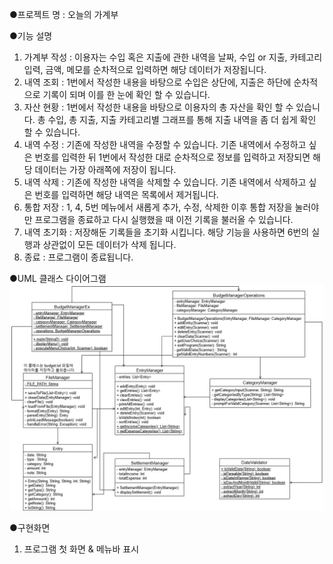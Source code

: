 ●프로젝트 명 : 오늘의 가계부

●기능 설명

  1. 가계부 작성 : 이용자는 수입 혹은 지출에 관한 내역을 날짜, 수입 or 지출, 카테고리 입력, 금액, 메모를 순차적으로 입력하면 해당 데이터가 저장됩니다.
  2. 내역 조회 : 1번에서 작성한 내용을 바탕으로 수입은 상단에, 지출은 하단에 순차적으로 기록이 되며 이를 한 눈에 확인 할 수 있습니다.
  3. 자산 현황 : 1번에서 작성한 내용을 바탕으로 이용자의 총 자산을 확인 할 수 있습니다. 총 수입, 총 지출, 지출 카테고리별 그래프를 통해 지출 내역을 좀 더 쉽게 확인 할 수 있습니다.
  4. 내역 수정 : 기존에 작성한 내역을 수정할 수 있습니다. 기존 내역에서 수정하고 싶은 번호를 입력한 뒤 1번에서 작성한 대로 순차적으로 정보를 입력하고 저장되면 해당 데이터는 가장 아래쪽에 저장이 됩니다.
  5. 내역 삭제 : 기존에 작성한 내역을 삭제할 수 있습니다. 기존 내역에서 삭제하고 싶은 번호를 입력하면 해당 내역은 목록에서 제거됩니다.
  6. 통합 저장 : 1, 4, 5번 메뉴에서 새롭게 추가, 수정, 삭제한 이후 통합 저장을 눌러야만 프로그램을 종료하고 다시 실행했을 때 이전 기록을 불러올 수 있습니다.
  7. 내역 초기화 : 저장해둔 기록들을 초기화 시킵니다. 해당 기능을 사용하면 6번의 실행과 상관없이 모든 데이터가 삭제 됩니다.
  8. 종료 : 프로그램이 종료됩니다. 

●UML 클래스 다이어그램
![클래스다이어그램](https://github.com/SuLim0813/Java_BudgetManager/blob/main/UML%20%ED%81%B4%EB%9E%98%EC%8A%A4%20%EB%8B%A4%EC%9D%B4%EC%96%B4%EA%B7%B8%EB%9E%A8.jpg)

●구현화면

1. 프로그램 첫 화면 & 메뉴바 표시
